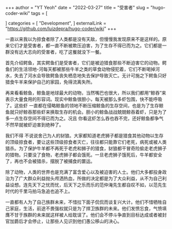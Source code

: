 +++
author = "YT Yeoh"
date = "2022-03-27"
title = "受害者"
slug = "hugo-coder-wiki"
tags = [
   
]
categories = [
    "Development",
]
externalLink = "https://github.com/luizdepra/hugo-coder/wiki"
+++


一直以来我以为掠食者除了人类都是没有天敌，但慢慢我发现原来不是这样的。原来它们才是受害者，都一直不断被欺压迫害，为了生存不得已而为之。它们都是一群没有远大志向的受害者，吃了这餐就没下一餐。

首先介绍鳄鱼，其实鳄鱼们是受害者，它们是被迫猎食那些不断迫害它的动物。鳄鱼们的生活领地-河每天都被那些牛羊之类的草食动物侵犯着，它们不断喝掉河水，失去了河水会导致鳄鱼丧失栖息地失去保护导致灭亡。无计可施之下鳄鱼只好猎食牛羊来保护自己的家园，免得流离失所。

再来看看鲸鱼，鲸鱼是地球最大的动物，当然嘴巴也很大，所以我们都用“鲸吞”来表示大量食用的形容词。现实中鲸鱼很胆小，每天被那么多虾包围，快不能呼吸了。这些虾 一直都在侵略鲸鱼的领地不断压缩鲸鱼的生存空间，也是为了生存鲸鱼就只好鲸吞那些虾来换取生存的机会。胆小的鲸鱼战战兢兢鲸吞着虾，只是为了多一点生存空间不得已而为之。况且 你看这虾怎么吞也吞不完，还好鲸鱼都争气不然早就被虾迫害到绝种了。

我们不得 不说说舍己为人的豺狼。大家都知道老虎狮子都是猎食其他动物以生存的顶级掠食者，要让这些顶级掠食者灭亡，往往都只能靠它们老死，病死或被人类猎杀。为了保护牛羊都不再死于老虎和狮子的猎食，豺狼都干冒奇险偷走老虎狮子的猎物。只要没了食物，老虎狮子都会饿死。一旦老虎狮子饿死后，牛羊都安全了，再也不会被猎杀，摆脱了被捕食的噩运。

除了动物，人类的世界也是充满了富含爱心以及被迫害的人士。他们大多都投身政治为了广大群众利益抛头颅洒热血，所做的决定都是为了大众利益，从不为自己利益设想。连先天下之忧而忧，后天下之乐而乐的范仲淹先生都自叹不如，以范先生时代的千里马拍马急追也追不上。

一直都有人为了自己族群未来，不惜拉下面子侃侃而谈复兴大计。他们不惜牺牲自己家庭，生活，前途不畏强权就只是为了捍卫族群的未来。他们发愤忘食，气愤填膺不甘于族群的未来就这样被人给耽误了。他们会不停斗争直到目标达成或者被封官加爵后才会停止，让那些人见识到他们愚公移山的决心。